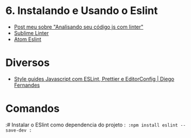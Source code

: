 # 6. Instalando e Usando o Eslint
- [Post meu sobre "Analisando seu código js com linter"](https://willianjusten.com.br/analisando-seu-codigo-js-com-linter/)
- [Sublime Linter](http://www.sublimelinter.com/en/latest/)
- [Atom Eslint](https://github.com/AtomLinter/linter-eslint)

# Diversos
- [Style guides Javascript com ESLint, Prettier e EditorConfig | Diego Fernandes](https://www.youtube.com/watch?v=TI4v4Y8yRjw)

# Comandos

:# Instalar o ESlint como dependencia do projeto 
:```
:npm install eslint --save-dev
:```
